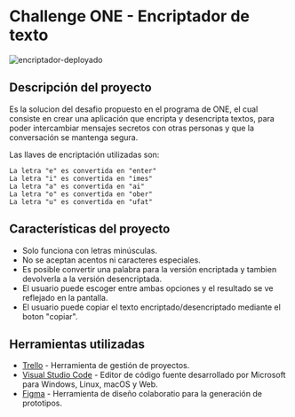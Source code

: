 # Challenge ONE - Encriptador de texto

![encriptador-deployado](https://github.com/user-attachments/assets/aa7c8661-f9a2-420c-a074-0f25d00b9f53)

## Descripción del proyecto

Es la solucion del desafio propuesto en el programa de ONE, el cual consiste en crear una aplicación que encripta y desencripta textos, para poder intercambiar mensajes secretos con otras personas y que la conversación se mantenga segura.

Las llaves de encriptación utilizadas son:
```
La letra "e" es convertida en "enter"
La letra "i" es convertida en "imes"
La letra "a" es convertida en "ai"
La letra "o" es convertida en "ober"
La letra "u" es convertida en "ufat"
```
## Características del proyecto

- Solo funciona con letras minúsculas.
- No se aceptan acentos ni caracteres especiales.
- Es posible convertir una palabra para la versión encriptada y tambien devolverla a la versión desencriptada.
- El usuario puede escoger entre ambas opciones y el resultado se ve reflejado en la pantalla.
- El usuario puede copiar el texto encriptado/desencriptado mediante el boton "copiar".

## Herramientas utilizadas

* [Trello](https://trello.com/es) - Herramienta de gestión de proyectos.
* [Visual Studio Code](https://code.visualstudio.com/) - Editor de código fuente desarrollado por Microsoft para Windows, Linux, macOS y Web.
* [Figma](https://www.figma.com/) - Herramienta de diseño colaboratio para la generación de prototipos.



